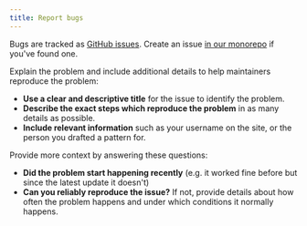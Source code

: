 ```yaml
---
title: Report bugs
---
```


Bugs are tracked as [GitHub issues](https://guides.github.com/features/issues/).
Create an issue [in our monorepo](https://github.com/freesewing/freesewing/issues/new?assignees=\&labels=%F0%9F%90%9B+bug\&template=bug-report.md\&title=Bug+report) if you've found one.

Explain the problem and include additional details to help maintainers reproduce the problem:

-   **Use a clear and descriptive title** for the issue to identify the problem.
-   **Describe the exact steps which reproduce the problem** in as many details as possible.
-   **Include relevant information** such as your username on the site, or the person you drafted a pattern for.

Provide more context by answering these questions:

-   **Did the problem start happening recently** (e.g. it worked fine before but since the latest update it doesn't)
-   **Can you reliably reproduce the issue?** If not, provide details about how often the problem happens and under which conditions it normally happens.
